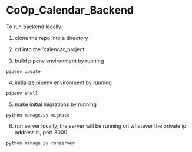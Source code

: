 # CoOp_Calendar_Backend

To run backend locally:

1. clone the repo into a directory

2. cd into the 'calendar_project'

3. build pipenv environment by running
```
pipenv update
```
4. initialize pipenv environment by running
```
pipenv shell
```
5. make initial migrations by running
```
python manage.py migrate
```
6. run server locally, the server will be running on whatever the private ip address is, port 8000
```
python manage.py runserver
```
